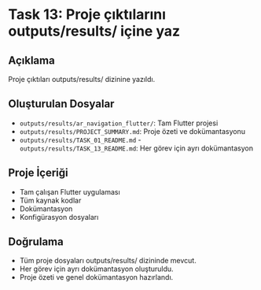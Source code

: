 # Task 13: Proje çıktılarını outputs/results/ içine yaz

## Açıklama
Proje çıktıları outputs/results/ dizinine yazıldı.

## Oluşturulan Dosyalar
- `outputs/results/ar_navigation_flutter/`: Tam Flutter projesi
- `outputs/results/PROJECT_SUMMARY.md`: Proje özeti ve dokümantasyonu
- `outputs/results/TASK_01_README.md` - `outputs/results/TASK_13_README.md`: Her görev için ayrı dokümantasyon

## Proje İçeriği
- Tam çalışan Flutter uygulaması
- Tüm kaynak kodlar
- Dokümantasyon
- Konfigürasyon dosyaları

## Doğrulama
- Tüm proje dosyaları outputs/results/ dizininde mevcut.
- Her görev için ayrı dokümantasyon oluşturuldu.
- Proje özeti ve genel dokümantasyon hazırlandı. 